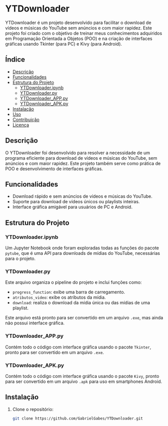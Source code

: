 # YTDownloader

YTDownloader é um projeto desenvolvido para facilitar o download de vídeos e músicas do YouTube sem anúncios e com maior rapidez. Este projeto foi criado com o objetivo de treinar meus conhecimentos adquiridos em Programação Orientada a Objetos (POO) e na criação de interfaces gráficas usando Tkinter (para PC) e Kivy (para Android).

## Índice

- [Descrição](#descrição)
- [Funcionalidades](#funcionalidades)
- [Estrutura do Projeto](#estrutura-do-projeto)
  - [YTDownloader.ipynb](#ytdownloaderipynb)
  - [YTDownloader.py](#ytdownloaderpy)
  - [YTDownloader_APP.py](#ytdownloader_apppy)
  - [YTDownloader_APK.py](#ytdownloader_apkpy)
- [Instalação](#instalação)
- [Uso](#uso)
- [Contribuição](#contribuição)
- [Licença](#licença)

## Descrição

O YTDownloader foi desenvolvido para resolver a necessidade de um programa eficiente para download de vídeos e músicas do YouTube, sem anúncios e com maior rapidez. Este projeto também serve como prática de POO e desenvolvimento de interfaces gráficas.

## Funcionalidades

- Download rápido e sem anúncios de vídeos e músicas do YouTube.
- Suporte para download de vídeos únicos ou playlists inteiras.
- Interface gráfica amigável para usuários de PC e Android.

## Estrutura do Projeto

### YTDownloader.ipynb

Um Jupyter Notebook onde foram exploradas todas as funções do pacote `pytube`, que é uma API para downloads de mídias do YouTube, necessárias para o projeto.

### YTDownloader.py

Este arquivo organiza o pipeline do projeto e inclui funções como:

- `progress_function`: exibe uma barra de carregamento.
- `atributos_video`: exibe os atributos da mídia.
- `download`: realiza o download da mídia única ou das mídias de uma playlist.

Este arquivo está pronto para ser convertido em um arquivo `.exe`, mas ainda não possui interface gráfica.

### YTDownloader_APP.py

Contém todo o código com interface gráfica usando o pacote `Tkinter`, pronto para ser convertido em um arquivo `.exe`.

### YTDownloader_APK.py

Contém todo o código com interface gráfica usando o pacote `Kivy`, pronto para ser convertido em um arquivo `.apk` para uso em smartphones Android.

## Instalação

1. Clone o repositório:
   ```sh
   git clone https://github.com/GabrielGabes/YTDownloader.git
